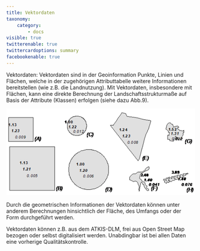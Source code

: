 ```yaml
---
title: Vektordaten
taxonomy:
    category:
        - docs
visible: true
twitterenable: true
twittercardoptions: summary
facebookenable: true
---
```


Vektordaten:
Vektordaten sind in der Geoinformation Punkte, Linien und Flächen, welche in der zugehörigen Attributtabelle weitere Informationen bereitstellen (wie z.B. die Landnutzung). Mit Vektordaten, insbesondere mit Flächen, kann eine direkte Berechnung der Landschaftsstrukturmaße auf Basis der Attribute (Klassen) erfolgen (siehe dazu Abb.9).

![LSM mit Vektordaten](LSM_Vekor.png?lightbox=800&resize=300&classes=caption "Abb. 9: Berechnung der Landschaftsstrukturmaße mit Vektordaten - Obere Zahl: Shape-Index; Mittlere Zahl: Fraktale Dimension; Unterste Zahl: Umfang-Flächenverhältnis (Quelle: WALZ 2018)")

Durch die geometrischen Informationen der Vektordaten können unter anderem Berechnungen hinsichtlich der Fläche, des Umfangs oder der Form durchgeführt werden.

Vektordaten können z.B. aus dem ATKIS-DLM, frei aus Open Street Map bezogen oder selbst digitalisiert werden. Unabdingbar ist bei allen Daten eine vorherige Qualitätskontrolle. 


